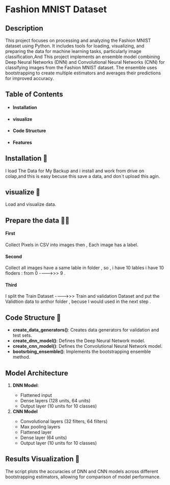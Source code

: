# Fashion MNIST Dataset 


## Description
This project focuses on processing and analyzing the Fashion MNIST dataset using Python. It includes tools for loading, visualizing, and preparing the data for machine learning tasks, particularly image classification,And This project implements an ensemble model combining Deep Neural Networks (DNN) and Convolutional Neural Networks (CNN) for classifying images from the Fashion MNIST dataset. The ensemble uses bootstrapping to create multiple estimators and averages their predictions for improved accuracy.

## Table of Contents
<ul>
  <li><a herf="i"><h4><b> Installation </b> </h4> </a> </li>
  <li> <a herf="v"><h4><b> visualize </b></h4></a> </li>
  <li><a herf="c"><h4><b> Code Structure </b></h4></a></li>
  <li><a herf="f"><h4><b> Features </b></h4></a> </li>
</ul>

## Installation 🔽

I load The Data for My Backup and i install and work from drive on colap,and this is easy becuse this save a data,
and don`t upload this agin.

## visualize 🙈

Load and visualize data.

## Prepare the data 👩‍🍳

<h4><b>First</b></h4>
Collect Pixels in CSV into images then , Each image has a label.
<h4><b>Second</b></h4>
Collect all images have a same lable in folder , so , i have 10 lables i have 10 floders : from 0 ---->>> 9 .
<h4><b>Third</b></h4>
I split the Train Dataset ---->>> Train and validation Dataset and put the Validtion data to anthor folder ,
becuse I would used in the next step .

## Code Structure 🤕

<ul>
  <li><b>create_data_generators()</b>: Creates data generators for validation and test sets.</li>
  <li><b>create_dnn_model()</b>: Defines the Deep Neural Network model.</li>
  <li><b>create_cnn_model()</b>: Defines the Convolutional Neural Network model.</li>
  <li><b>bootsrbing_ensemble()</b>: Implements the bootstrapping ensemble method.</li>
</ul>


## Model Architecture 
<ol>
  <li><b>DNN Model</b>:</li>
  <ul> 
    <li>Flattened input</li>
    <li>Dense layers (128 units, 64 units)</li>
    <li>Output layer (10 units for 10 classes)</li>
  </ul>
  <li><b>CNN Model</b></li>
  <ul> 
    <li>Convolutional layers (32 filters, 64 filters)</li>
    <li>Max pooling layers</li>
    <li>Flattened layer</li>
    <li>Dense layer (64 units)</li>
    <li>Output layer (10 units for 10 classes)</li>
  </ul>
</ol>


## Results Visualization 🧐
The script plots the accuracies of DNN and CNN models across different bootstrapping estimators, allowing for comparison of model performance.

## 
